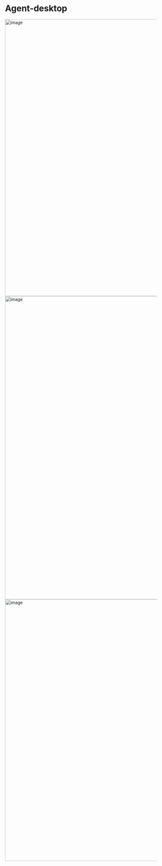 # Agent-desktop
<img width="797" height="914" alt="image" src="https://github.com/user-attachments/assets/ac9dde0f-dc96-448c-a4d2-5e0e60d1162f" />
<img width="1896" height="1001" alt="image" src="https://github.com/user-attachments/assets/6a8817a5-22ec-4151-b17f-ae9bda82c1b0" />
<img width="798" height="864" alt="image" src="https://github.com/user-attachments/assets/b2ac043c-7ff2-450d-9d0d-bd96e399e74b" />
